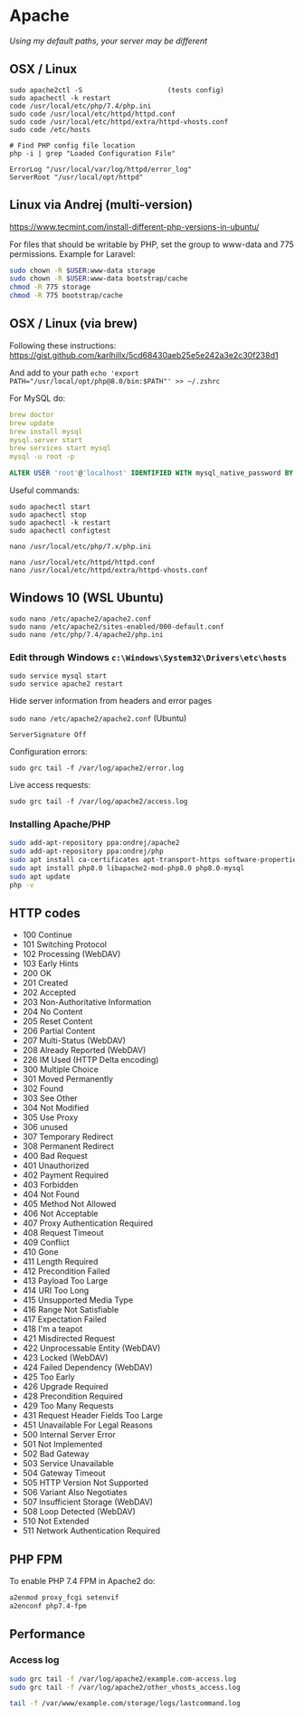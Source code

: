 # Apache

_Using my default paths, your server may be different_


## OSX / Linux

```
sudo apache2ctl -S                     (tests config)
sudo apachectl -k restart
code /usr/local/etc/php/7.4/php.ini
sudo code /usr/local/etc/httpd/httpd.conf
sudo code /usr/local/etc/httpd/extra/httpd-vhosts.conf
sudo code /etc/hosts

# Find PHP config file location
php -i | grep "Loaded Configuration File"
```

```
ErrorLog "/usr/local/var/log/httpd/error_log"
ServerRoot "/usr/local/opt/httpd"
```

## Linux via Andrej (multi-version)

https://www.tecmint.com/install-different-php-versions-in-ubuntu/

For files that should be writable by PHP, set the group to www-data and 775 permissions. Example for Laravel:

```sh
sudo chown -R $USER:www-data storage
sudo chown -R $USER:www-data bootstrap/cache
chmod -R 775 storage
chmod -R 775 bootstrap/cache
```

## OSX / Linux (via brew)

Following these instructions: https://gist.github.com/karlhillx/5cd68430aeb25e5e242a3e2c30f238d1

And add to your path `echo 'export PATH="/usr/local/opt/php@8.0/bin:$PATH"' >> ~/.zshrc`

For MySQL do:

```yaml
brew doctor
brew update
brew install mysql
mysql.server start
brew services start mysql
mysql -u root -p
```

```SQL
ALTER USER 'root'@'localhost' IDENTIFIED WITH mysql_native_password BY 'youpassword';
```

Useful commands:

```
sudo apachectl start
sudo apachectl stop
sudo apachectl -k restart
sudo apachectl configtest

nano /usr/local/etc/php/7.x/php.ini

nano /usr/local/etc/httpd/httpd.conf
nano /usr/local/etc/httpd/extra/httpd-vhosts.conf
```


## Windows 10 (WSL Ubuntu)

```
sudo nano /etc/apache2/apache2.conf
sudo nano /etc/apache2/sites-enabled/000-default.conf
sudo nano /etc/php/7.4/apache2/php.ini
```

### Edit through Windows `c:\Windows\System32\Drivers\etc\hosts`

```
sudo service mysql start
sudo service apache2 restart
```



Hide server information from headers and error pages

`sudo nano /etc/apache2/apache2.conf` (Ubuntu)

`ServerSignature Off`

Configuration errors:

`sudo grc tail -f /var/log/apache2/error.log`

Live access requests:

`sudo grc tail -f /var/log/apache2/access.log`


### Installing Apache/PHP

```BASH
sudo add-apt-repository ppa:ondrej/apache2
sudo add-apt-repository ppa:ondrej/php
sudo apt install ca-certificates apt-transport-https software-properties-common
sudo apt install php8.0 libapache2-mod-php8.0 php8.0-mysql
sudo apt update
php -v
```



## HTTP codes

- 100 Continue
- 101 Switching Protocol
- 102 Processing (WebDAV)
- 103 Early Hints
- 200 OK
- 201 Created
- 202 Accepted
- 203 Non-Authoritative Information
- 204 No Content
- 205 Reset Content
- 206 Partial Content
- 207 Multi-Status (WebDAV)
- 208 Already Reported (WebDAV)
- 226 IM Used (HTTP Delta encoding)
- 300 Multiple Choice
- 301 Moved Permanently
- 302 Found
- 303 See Other
- 304 Not Modified
- 305 Use Proxy 
- 306 unused
- 307 Temporary Redirect
- 308 Permanent Redirect
- 400 Bad Request
- 401 Unauthorized
- 402 Payment Required 
- 403 Forbidden
- 404 Not Found
- 405 Method Not Allowed
- 406 Not Acceptable
- 407 Proxy Authentication Required
- 408 Request Timeout
- 409 Conflict
- 410 Gone
- 411 Length Required
- 412 Precondition Failed
- 413 Payload Too Large
- 414 URI Too Long
- 415 Unsupported Media Type
- 416 Range Not Satisfiable
- 417 Expectation Failed
- 418 I'm a teapot
- 421 Misdirected Request
- 422 Unprocessable Entity (WebDAV)
- 423 Locked (WebDAV)
- 424 Failed Dependency (WebDAV)
- 425 Too Early 
- 426 Upgrade Required
- 428 Precondition Required
- 429 Too Many Requests
- 431 Request Header Fields Too Large
- 451 Unavailable For Legal Reasons
- 500 Internal Server Error
- 501 Not Implemented
- 502 Bad Gateway
- 503 Service Unavailable
- 504 Gateway Timeout
- 505 HTTP Version Not Supported
- 506 Variant Also Negotiates
- 507 Insufficient Storage (WebDAV)
- 508 Loop Detected (WebDAV)
- 510 Not Extended
- 511 Network Authentication Required



## PHP FPM

To enable PHP 7.4 FPM in Apache2 do:

```BASH
a2enmod proxy_fcgi setenvif
a2enconf php7.4-fpm
```

## Performance

### Access log

```BASH
sudo grc tail -f /var/log/apache2/example.com-access.log
sudo grc tail -f /var/log/apache2/other_vhosts_access.log

tail -f /var/www/example.com/storage/logs/lastcommand.log
```
